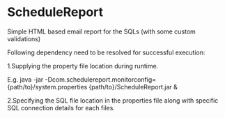 # ScheduleReport
Simple HTML based email report for the SQLs (with some custom validations)

Following dependency need to be resolved for successful execution:

1.Supplying the property file location during runtime.

E.g. java -jar -Dcom.schedulereport.monitorconfig={path/to}/system.properties {path/to}/ScheduleReport.jar &

2.Specifying the SQL file location in the properties file along with specific SQL connection details for each files.

